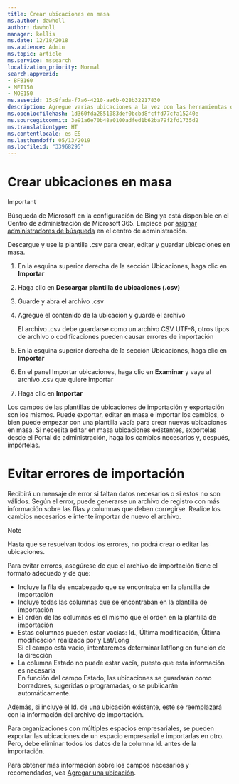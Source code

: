 ```yaml
---
title: Crear ubicaciones en masa
ms.author: dawholl
author: dawholl
manager: kellis
ms.date: 12/18/2018
ms.audience: Admin
ms.topic: article
ms.service: mssearch
localization_priority: Normal
search.appverid:
- BFB160
- MET150
- MOE150
ms.assetid: 15c9fada-f7a6-4210-aa6b-028b32217830
description: Agregue varias ubicaciones a la vez con las herramientas de importación para el portal de administración de Búsqueda de Microsoft
ms.openlocfilehash: 1d360fda2851083def0bcbd8fcffd77cfa15240e
ms.sourcegitcommit: 3e91a6e70b48a0100adfed1b62ba79f2fd1735d2
ms.translationtype: HT
ms.contentlocale: es-ES
ms.lasthandoff: 05/13/2019
ms.locfileid: "33968295"
---
```

# <a name="bulk-create-locations"></a>Crear ubicaciones en masa

> [!IMPORTANT]
> Búsqueda de Microsoft en la configuración de Bing ya está disponible en el Centro de administración de Microsoft 365. Empiece por [asignar administradores de búsqueda](https://docs.microsoft.com/es-ES/microsoftsearch/setup-microsoft-search#step-2-assign-search-admin-and-search-editor) en el centro de administración.
    
Descargue y use la plantilla .csv para crear, editar y guardar ubicaciones en masa. 
  
1. En la esquina superior derecha de la sección Ubicaciones, haga clic en **Importar**
    
2. Haga clic en **Descargar plantilla de ubicaciones (.csv)**
    
3. Guarde y abra el archivo .csv
    
4. Agregue el contenido de la ubicación y guarde el archivo

    El archivo .csv debe guardarse como un archivo CSV UTF-8, otros tipos de archivo o codificaciones pueden causar errores de importación
    
5. En la esquina superior derecha de la sección Ubicaciones, haga clic en **Importar**
    
6. En el panel Importar ubicaciones, haga clic en **Examinar** y vaya al archivo .csv que quiere importar 
    
7. Haga clic en **Importar**

Los campos de las plantillas de ubicaciones de importación y exportación son los mismos. Puede exportar, editar en masa e importar los cambios, o bien puede empezar con una plantilla vacía para crear nuevas ubicaciones en masa. Si necesita editar en masa ubicaciones existentes, expórtelas desde el Portal de administración, haga los cambios necesarios y, después, impórtelas.

# <a name="prevent-import-errors"></a>Evitar errores de importación  
Recibirá un mensaje de error si faltan datos necesarios o si estos no son válidos. Según el error, puede generarse un archivo de registro con más información sobre las filas y columnas que deben corregirse. Realice los cambios necesarios e intente importar de nuevo el archivo.
  
> [!NOTE]
> Hasta que se resuelvan todos los errores, no podrá crear o editar las ubicaciones. 

Para evitar errores, asegúrese de que el archivo de importación tiene el formato adecuado y de que:
- Incluye la fila de encabezado que se encontraba en la plantilla de importación
- Incluye todas las columnas que se encontraban en la plantilla de importación
- El orden de las columnas es el mismo que el orden en la plantilla de importación
- Estas columnas pueden estar vacías: Id., Última modificación, Última modificación realizada por y Lat/Long  
Si el campo está vacío, intentaremos determinar lat/long en función de la dirección
- La columna Estado no puede estar vacía, puesto que esta información es necesaria  
En función del campo Estado, las ubicaciones se guardarán como borradores, sugeridas o programadas, o se publicarán automáticamente.

Además, si incluye el Id. de una ubicación existente, este se reemplazará con la información del archivo de importación.

Para organizaciones con múltiples espacios empresariales, se pueden exportar las ubicaciones de un espacio empresarial e importarlas en otro. Pero, debe eliminar todos los datos de la columna Id. antes de la importación.
  
Para obtener más información sobre los campos necesarios y recomendados, vea [Agregar una ubicación](add-a-location.md).

  

